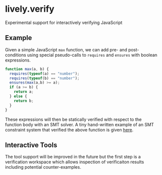 lively.verify
=============

Experimental support for interactively verifying JavaScript

Example
-------

Given a simple JavaScript `max` function, we can add pre- and post-conditions
using special pseudo-calls to `requires` and `ensures` with boolean expressions.

```js
function max(a, b) {
  requires(typeof(a) == "number");
  requires(typeof(b) == "number");
  ensures(max(a,b) >= a);
  if (a >= b) {
    return a;
  } else {
    return b;
  }
}
```

These expressions will then be statically verified with respect to the function
body with an SMT solver. A tiny hand-written example of an SMT constraint
system that verified the above function is given [here](max-by-hand.smt).

Interactive Tools
-----------------

The tool support will be improved in the future but the first step is a
verification workspace which allows inspection of verificaiton results
including potential counter-examples.
